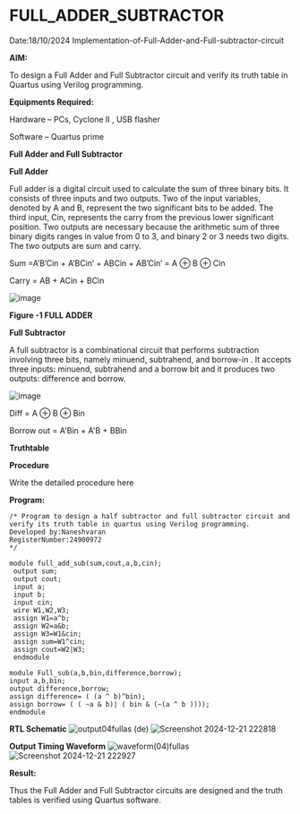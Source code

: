# FULL_ADDER_SUBTRACTOR
Date:18/10/2024
Implementation-of-Full-Adder-and-Full-subtractor-circuit

**AIM:**

To design a Full Adder and Full Subtractor circuit and verify its truth table in Quartus using Verilog programming.

**Equipments Required:**

Hardware – PCs, Cyclone II , USB flasher

Software – Quartus prime

**Full Adder and Full Subtractor**

**Full Adder**

Full adder is a digital circuit used to calculate the sum of three binary bits. It consists of three inputs and two outputs. Two of the input variables, denoted by A and B, represent the two significant bits to be added. The third input, Cin, represents the carry from the previous lower significant position. Two outputs are necessary because the arithmetic sum of three binary digits ranges in value from 0 to 3, and binary 2 or 3 needs two digits. The two outputs are sum and carry.

Sum =A’B’Cin + A’BCin’ + ABCin + AB’Cin’ = A ⊕ B ⊕ Cin 

Carry = AB + ACin + BCin

![image](https://github.com/naavaneetha/FULL_ADDER_SUBTRACTOR/assets/154305477/0f30ba51-5ffb-4198-845f-18e054f675e7)

**Figure -1 FULL ADDER**

**Full Subtractor**

A full subtractor is a combinational circuit that performs subtraction involving three bits, namely minuend, subtrahend, and borrow-in . It accepts three inputs: minuend, subtrahend and a borrow bit and it produces two outputs: difference and borrow.

![image](https://github.com/naavaneetha/FULL_ADDER_SUBTRACTOR/assets/154305477/02b24f51-ab51-4304-9ad6-7b81ffc1ead5)

Diff = A ⊕ B ⊕ Bin 

Borrow out = A'Bin + A'B + BBin

**Truthtable**

**Procedure**

Write the detailed procedure here

**Program:**
```
/* Program to design a half subtractor and full subtractor circuit and verify its truth table in quartus using Verilog programming.
Developed by:Naneshvaran
RegisterNumber:24900972
*/
 
module full_add_sub(sum,cout,a,b,cin);
 output sum;
 output cout;
 input a;
 input b;
 input cin;
 wire W1,W2,W3;
 assign W1=a^b;
 assign W2=a&b;
 assign W3=W1&cin;
 assign sum=W1^cin;
 assign cout=W2|W3;
 endmodule

module Full_sub(a,b,bin,difference,borrow);
input a,b,bin;
output difference,borrow;
assign difference= ( (a ^ b)^bin);
assign borrow= ( ( ~a & b)| ( bin & (~(a ^ b ))));
endmodule

```

**RTL Schematic**
![output04fullas (de)](https://github.com/user-attachments/assets/a6543933-093d-46fa-a3c6-3776628100df)
![Screenshot 2024-12-21 222818](https://github.com/user-attachments/assets/a03ed6c2-a900-4fca-828e-fcf3c5843fc8)

**Output Timing Waveform**
![waveform(04)fullas](https://github.com/user-attachments/assets/bd882857-0b61-45d9-beb8-c55037c48a93)
![Screenshot 2024-12-21 222927](https://github.com/user-attachments/assets/56ab3c37-e531-4504-b415-21a2c8769db1)

**Result:**

Thus the Full Adder and Full Subtractor circuits are designed and the truth tables is verified using Quartus software.



